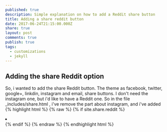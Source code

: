 ```yaml
---
published: true
description: Simple explanation on how to add a Reddit share button
title: Adding a share reddit button
date: 2017-06-24T21:15:00.000Z
share: true
layout: post
comments: true
publish: true
tags:
  - customizations
  - jekyll
---
```

## Adding the share Reddit option

So, i wanted to add the share Reddit button.
The theme as facebook, twitter, google+, linkdin, instagram and email, share buttons.
I don't need the instagram one, but i'd like to have a Reddit one. 
So in the file _includes/share.html , i've remove the part about instagram, and i've added
{% highlight html %}
{% raw %}
	{% if site.share.reddit %}
    	<li class="share-reddit">
     	<a href="https://www.reddit.com/submit?url={{ page.url | absolute_url }}&title={{ page.title }}" class="btn" title="{{ site.data.ui-text[site.locale].share_on_label }} Reddit">
       	<span class="fa-stack fa-lg">
        <i class="fa fa-circle-thin fa-stack-2x"></i>
        <i class="fa fa-reddit fa-stack-2x"></i>
       	</span>
      	</a>
   	</li>
    	{% endif %}
{% endraw %}
{% endhighlight html %}
